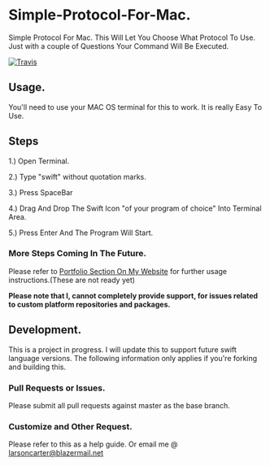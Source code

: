 # Simple-Protocol-For-Mac.
Simple Protocol For Mac. This Will Let You Choose What Protocol To Use. Just with a couple of Questions Your Command Will Be Executed.


[![Travis](https://img.shields.io/travis/USER/REPO.svg)](https://github.com/larsonthekidrs/Simple-Protocol-For-Mac)


## Usage.

You'll need to use your MAC OS terminal for this to work. It is really Easy To Use.

##  Steps

1.) Open Terminal.

2.) Type "swift" without quotation marks.

3.) Press SpaceBar

4.) Drag And Drop The Swift Icon "of your program of choice" Into Terminal Area.

5.) Press Enter And The Program Will Start.

### More Steps Coming In The Future.

Please refer to [Portfolio Section On My Website](https://larsoncarter.website) for further usage instructions.(These are not ready yet)

**Please note that I, cannot completely provide support, for issues related to custom platform repositories and packages.**

## Development.

This is a project in progress. I will update this to support future swift language versions. The following information only applies if you're forking and building this.

### Pull Requests or Issues.

Please submit all pull requests against master as the base branch.

### Customize and Other Request.

Please refer to this as a help guide. Or email me @ larsoncarter@blazermail.net
